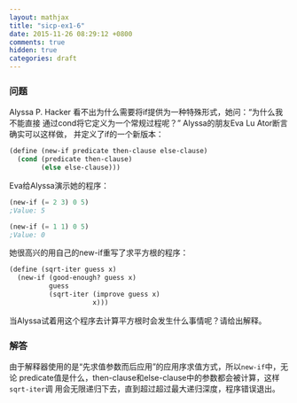 ```yaml
---
layout: mathjax
title: "sicp-ex1-6"
date: 2015-11-26 08:29:12 +0800
comments: true
hidden: true
categories: draft
---
```


### 问题

Alyssa P. Hacker 看不出为什么需要将if提供为一种特殊形式，她问：“为什么我不能直接
通过cond将它定义为一个常规过程呢？” Alyssa的朋友Eva Lu Ator断言确实可以这样做，
并定义了if的一个新版本：

``` scheme
(define (new-if predicate then-clause else-clause)
  (cond (predicate then-clause)
        (else else-clause)))
```

Eva给Alyssa演示她的程序：

``` scheme
(new-if (= 2 3) 0 5)
;Value: 5

(new-if (= 1 1) 0 5)
;Value: 0
```

她很高兴的用自己的new-if重写了求平方根的程序：

``` scheme
(define (sqrt-iter guess x)
  (new-if (good-enough? guess x)
          guess
          (sqrt-iter (improve guess x)
                     x)))
```

当Alyssa试着用这个程序去计算平方根时会发生什么事情呢？请给出解释。

### 解答

由于解释器使用的是“先求值参数而后应用”的应用序求值方式，所以`new-if`中，无论
predicate值是什么，then-clause和else-clause中的参数都会被计算，这样`sqrt-iter`调
用会无限递归下去，直到超过超过最大递归深度，程序错误退出。
